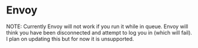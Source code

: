 # Envoy

NOTE: Currently Envoy will not work if you run it while in queue. Envoy will think you have been disconnected and attempt to log you in (which will fail). I plan on updating this but for now it is unsupported.
